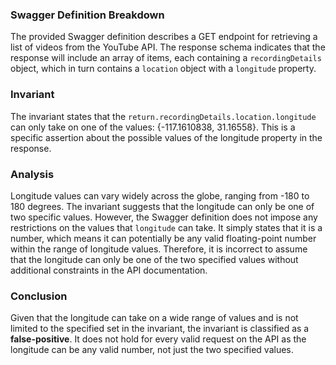 ### Swagger Definition Breakdown
The provided Swagger definition describes a GET endpoint for retrieving a list of videos from the YouTube API. The response schema indicates that the response will include an array of items, each containing a `recordingDetails` object, which in turn contains a `location` object with a `longitude` property.

### Invariant
The invariant states that the `return.recordingDetails.location.longitude` can only take on one of the values: {-117.1610838, 31.16558}. This is a specific assertion about the possible values of the longitude property in the response.

### Analysis
Longitude values can vary widely across the globe, ranging from -180 to 180 degrees. The invariant suggests that the longitude can only be one of two specific values. However, the Swagger definition does not impose any restrictions on the values that `longitude` can take. It simply states that it is a number, which means it can potentially be any valid floating-point number within the range of longitude values. Therefore, it is incorrect to assume that the longitude can only be one of the two specified values without additional constraints in the API documentation.

### Conclusion
Given that the longitude can take on a wide range of values and is not limited to the specified set in the invariant, the invariant is classified as a **false-positive**. It does not hold for every valid request on the API as the longitude can be any valid number, not just the two specified values.
